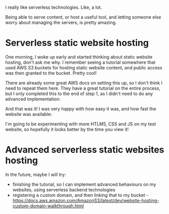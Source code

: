 I really like serverless technologies. Like, a lot.

Being able to serve content, or host a useful tool, and letting someone else
worry about managing the servers, is pretty amazing.

# Serverless static website hosting

One morning, I woke up early and started thinking about static website hosting,
don't ask me why. I remember seeing a tutorial somewhere that used AWS S3
buckets for hosting static website content, and public access was then granted
to the bucket. Pretty cool!

There are already some great AWS docs on setting this up, so I don't think I
need to repeat them here. They have a great tutorial on the entire process, but
I only completed this to the end of step 1, as I didn't need to do any advanced
implementation:
[](https://aws.amazon.com/getting-started/projects/build-serverless-web-app-lambda-apigateway-s3-dynamodb-cognito/)

And that was it! I was very happy with how easy it was, and how fast the website
was available:
[](http://bitserve-test.s3-website-eu-west-1.amazonaws.com/)

I'm going to be experimenting with more HTLM5, CSS and JS on my test website, so
hopefully it looks better by the time you view it!

# Advanced serverless static websites hosting

In the future, maybe I will try:
- finishing the tutorial, so I can implement advanced behaviours on my websites, using serverless backend technologies
- registering a custom domain, and then linking that to my bucket - https://docs.aws.amazon.com/AmazonS3/latest/dev/website-hosting-custom-domain-walkthrough.html

